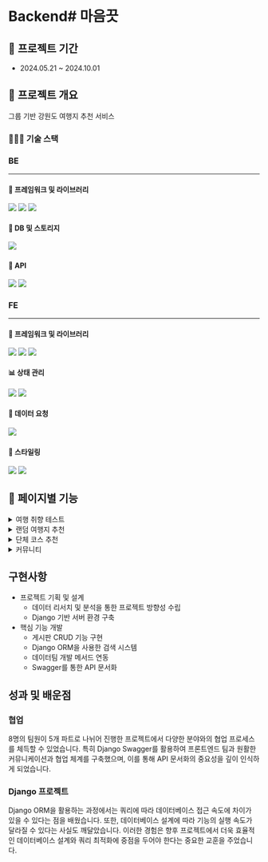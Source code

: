 # Backend# 마음끗

## 📅 프로젝트 기간

- 2024.05.21 ~ 2024.10.01

## 📖 프로젝트 개요

그룹 기반 강원도 여행지 추천 서비스

### 👩🏻‍🔧 **기술 스택**

<div align="left">

### BE

---

#### 🚀 프레임워크 및 라이브러리

<img src="https://img.shields.io/badge/django-092E20?style=for-the-badge&logo=django&logoColor=white" height="35"> 
<img src="https://img.shields.io/badge/django_rest_framework-092E20?style=for-the-badge&logo=django&logoColor=white" height="35"> 
<img src="https://img.shields.io/badge/swagger-85EA2D?style=for-the-badge&logo=swagger&logoColor=white" height="35">

#### 📂 DB 및 스토리지

<img src="https://img.shields.io/badge/mysql-4479A1?style=for-the-badge&logo=mysql&logoColor=white" height="35"> 

#### 🎁 API

<img src="https://img.shields.io/badge/kakao-FFCD00?style=for-the-badge&logo=kakao&logoColor=white" height="35"> 
<img src="https://img.shields.io/badge/gmail-EA4335?style=for-the-badge&logo=gmail&logoColor=white" height="35">

### FE

---

#### 🚀 프레임워크 및 라이브러리

  <img src="https://img.shields.io/badge/react-61DAFB?style=for-the-badge&amp;logo=react&amp;logoColor=black" height="35">
  <img src="https://img.shields.io/badge/next.js-000000?style=for-the-badge&amp;logo=nextdotjs&amp;logoColor=white" height="35">
  <img src="https://img.shields.io/badge/TypeScript-3178C6?style=for-the-badge&amp;logo=typeScript&amp;logoColor=white" height="35"> 
  
  #### 📊 상태 관리
  <img src="https://img.shields.io/badge/zustand-FFFFFF?style=for-the-badge&amp;logo=zustand&amp;" height="35"> 
  <img src="https://img.shields.io/badge/reactquery-FF4154?style=for-the-badge&amp;logo=reactquery&amp;logoColor=white" height="35">
  
  #### 📡 데이터 요청
  <img src="https://img.shields.io/badge/Axios-5A29E4?style=for-the-badge&amp;logo=axios&amp;logoColor=white" height="35">
  
  #### 💄 스타일링
  <img src="https://img.shields.io/badge/tailwind-06B6D4?style=for-the-badge&amp;logo=tailwindcss&amp;logoColor=white" height="35"> 
  <img src="https://img.shields.io/badge/html5-E34F26?style=for-the-badge&amp;logo=html5&amp;logoColor=white" height="35">

## 📖 **페이지별 기능**
<details>
<summary>여행 취향 테스트</summary>  
<img src="docs/project_image/여행_취향_테스트.png" height="400">
</details>

<details>
<summary>랜덤 여행지 추천</summary>  
<img src="docs/project_image/랜덤_여행지_추천.png" height="400">
</details>

<details>
<summary>단체 코스 추천</summary>  
<img src="docs/project_image/단체_코스_추천.png" height="400">
<img src="docs/project_image/단체_여행지_추천2.png" height="400">
</details>

<details>
<summary>커뮤니티</summary>  
<img src="docs/project_image/커뮤니티.png" height="400">
</details>

## 구현사항

- 프로젝트 기획 및 설계
  - 데이터 리서치 및 분석을 통한 프로젝트 방향성 수립
  - Django 기반 서버 환경 구축
- 핵심 기능 개발
  - 게시판 CRUD 기능 구현
  - Django ORM을 사용한 검색 시스템
  - 데이터팀 개발 메서드 연동
  - Swagger를 통한 API 문서화

## 성과 및 배운점

### 협업

8명의 팀원이 5개 파트로 나뉘어 진행한 프로젝트에서 다양한 분야와의 협업 프로세스를 체득할 수 있었습니다. 특히 Django Swagger를 활용하여 프론트엔드 팀과 원활한 커뮤니케이션과 협업 체계를 구축했으며, 이를 통해 API 문서화의 중요성을 깊이 인식하게 되었습니다.

### Django 프로젝트

Django ORM을 활용하는 과정에서는 쿼리에 따라 데이터베이스 접근 속도에 차이가 있을 수 있다는 점을 배웠습니다. 또한, 데이터베이스 설계에 따라 기능의 실행 속도가 달라질 수 있다는 사실도 깨달았습니다. 이러한 경험은 향후 프로젝트에서 더욱 효율적인 데이터베이스 설계와 쿼리 최적화에 중점을 두어야 한다는 중요한 교훈을 주었습니다.